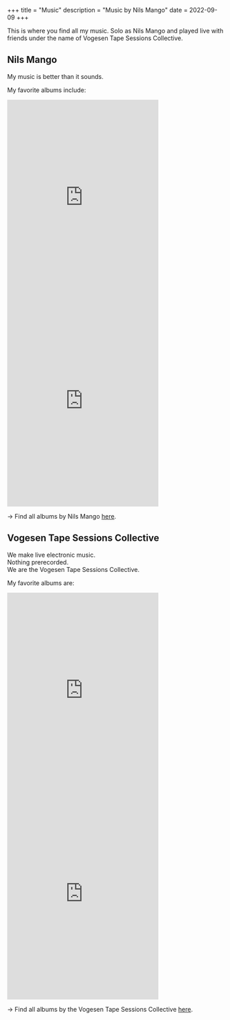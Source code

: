 +++
title = "Music"
description = "Music by Nils Mango"
date = 2022-09-09
+++

This is where you find all my music. Solo as Nils Mango and played live with friends under the name of Vogesen Tape Sessions Collective.

## Nils Mango
My music is better than it sounds.

My favorite albums include:

<iframe style="border: 0; width: 350px; height: 470px;" src="https://bandcamp.com/EmbeddedPlayer/album=3056793344/size=large/bgcol=ffffff/linkcol=0687f5/tracklist=false/transparent=true/" seamless><a href="https://nilsmango.bandcamp.com/album/not-an-album-15">Not An Album 15 by Nils Mango</a></iframe>

<iframe style="border: 0; width: 350px; height: 470px;" src="https://bandcamp.com/EmbeddedPlayer/album=3519829146/size=large/bgcol=ffffff/linkcol=0687f5/tracklist=false/transparent=true/" seamless><a href="https://nilsmango.bandcamp.com/album/is-this-real-life">Is this real life? by Nils Mango</a></iframe>

→  Find all albums by Nils Mango [here](https://nilsmango.bandcamp.com).


## Vogesen Tape Sessions Collective
We make live electronic music.  
Nothing prerecorded.  
We are the Vogesen Tape Sessions Collective.  

My favorite albums are:

<iframe style="border: 0; width: 350px; height: 470px;" src="https://bandcamp.com/EmbeddedPlayer/album=1908064511/size=large/bgcol=ffffff/linkcol=0687f5/tracklist=false/transparent=true/" seamless><a href="https://vogesentapesessionscollective.bandcamp.com/album/vogesen-tape-sessions-part-ii">Vogesen Tape Sessions Part II by Vogesen Tape Sessions Collective</a></iframe>

<iframe style="border: 0; width: 350px; height: 470px;" src="https://bandcamp.com/EmbeddedPlayer/album=3173306509/size=large/bgcol=ffffff/linkcol=0687f5/tracklist=false/transparent=true/" seamless><a href="https://vogesentapesessionscollective.bandcamp.com/album/vogesen-tape-sessions-part-xv">Vogesen Tape Sessions Part XV by Vogesen Tape Sessions Collective</a></iframe>

→  Find all albums by the Vogesen Tape Sessions Collective [here](https://vogesentapesessionscollective.bandcamp.com).

